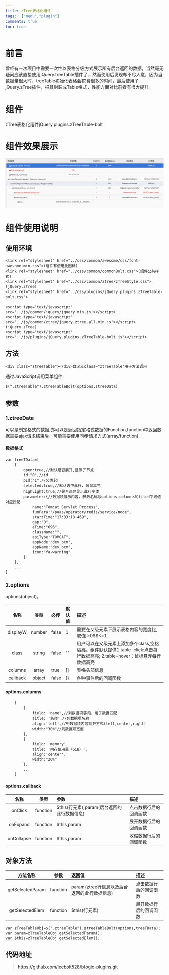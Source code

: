 ```yaml
---
title: zTree表格化组件
tags:  ["menu","plugin"]
comments: true
toc: true
---
```

# 前言
曾经有一次项目中需要一次性以表格分级方式展示所有后台返回的数据，当然毫无疑问应该直接使用jQuery.treeTable插件了，然而使用后发现却不尽人意，因为当数据量很大时，treeTable初始化表格会花费很多的时间，最后使用了jQuery.zTree插件，把其封装成Table格式，性能方面对比前者有很大提升。
<!-- more -->
# 组件
zTree表格化组件jQuery.plugins.zTreeTable-bolt
# 组件效果展示
![zTreeTable效果图](/img/plugin/zTreeTable.png)  
# 组件使用说明
## 使用环境

    <link rel="stylesheet" href="../css/common/awesome/css/font-awesome.min.css">(组件有使用此图标)
    <link rel="stylesheet" href="../css/common/commonBolt.css">(组件公共样式)
    <link rel="stylesheet" href="../css/common/ztree/zTreeStyle.css">(jQuery.zTree)
    <link rel="stylesheet" href="../css/plugins/jQuery.plugins.zTreeTable-bolt.css">

    <script type='text/javascript' src='../js/common/jquery/jquery.min.js'></script>
    <script type='text/javascript' src='../js/common/ztree/jquery.ztree.all.min.js'></script>(jQuery.zTree)
    <script type='text/javascript' src='../js/plugins/jQuery.plugins.zTreeTable-bolt.js'></script>

## 方法

    <div class="ztreeTable"></div>自定义class="ztreeTable"用于方法调用

通过JavaScript调用菜单组件:

    $(".ztreeTable").ztreeTableBolt(options,ztreeData);

## 参数
### 1.ztreeData     
可以是制定格式的数据,亦可以是返回指定格式数据的Function,function中返回数据需要ajax请求结束后，可能需要使用同步请求方式(array/function).
#### 数据格式

    var treeTData=[
        {
            open:true,//默认是否展开,显示子节点
            id:"0",//id
            pId:"1",//父类id
            selected:true,//默认选中此行，背景高亮
            highLight:true,//是否高亮显示此行字体
            parameter:{//数据项展示内容，参数名称与options.columns的filed字段值对应匹配
                name:"Tomcat Servlet Process",
                funPara:"/paas/operator/redis/service/node",
                startTime:"17:33:18 469",
                gap:"0",                            
                eTime:"696",    
                className:"", 
                apiType:"TOMCAT",
                appNode:"dev_bcm",
                appName:"dev_bcm",
                icon:"fa-warning"    
            }
        },
        ...
    ]

### 2.options
options(object)。

| 名称          | 类型           | 必传 | 默认值  | 描述  |
| :-----------: |:-------------:| :----- |:-----  |:-----|
| displayW      | number        | false | 1  |需要在父级元素下展示表格内容的宽度比,取值 >0$$<=1|
| class     | string       | false |  ""   |用户可以在父级元素上添加多个class,空格隔离。组件默认提供1.table-click:点击每行数据高亮; 2.table-hover：鼠标悬浮每行数据高亮|
| columns     | array       | true |  []   |表格头部信息|
| callback      | object        | false |   {}    |各种事件后的回调函数|

#### options.columns
```
    [
        {
            field: 'name',//列数据项字段，用于数据匹配
            title: '名称',//列数据项名称
            align:'left',//列数据项内容对齐方式(left,center,right)
            width:"30%"//列数据项宽度
        },
        {
            field: 'memory',
            title: '内存使用量（GiB）',
            align:'center',
            width:"20%"
        },
        ...
    ]
```
#### options.callback

| 名称          | 类型           | 参数  | 描述  |
| :-----------: |:-------------:| :-----  |:-----|
| onClick      | function       | $this(行元素),param(后台返回的此行数据信息)     |点击数据行后的回调函数|
| onExpand    | function       |  $this,param    |展开数据行后的回调函数|
| onCollapse    | function       |  $this,param    |收缩数据行后的回调函数|

## 对象方法

| 方法名称          | 参数           | 返回值  | 描述  |
| :-----------: |:-------------:| :-----  |:-----|
| getSelectedParam      | function   | param(ztree行信息以及后台返回的此行数据信息)     |点击数据行后的回调函数|
| getSelectedElem    | function    |  $this(行元素)    |展开数据行后的回调函数|

    var zTreeTableObj=$(".ztreeTable").ztreeTableBolt(options,treeTData);
    var param=zTreeTableObj.getSelectedParam();
    var $this=zTreeTableObj.getSelectedElem();

## 代码地址
>https://github.com/leebolt528/blogic-plugins.git
